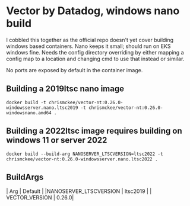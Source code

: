 # Vector by Datadog, windows nano build

I cobbled this together as the official repo doesn't yet cover building windows based containers.
Nano keeps it small; should run on EKS windows fine. Needs the config directory overriding by either mapping a config map to a location and changing cmd to use that instead or similar.

No ports are exposed by default in the container image.

## Building a 2019ltsc nano image

`docker build -t chrismckee/vector-nt:0.26.0-windowsserver.nano.ltsc2019 -t chrismckee/vector-nt:0.26.0-windowsnano.amd64 .`

## Building a 2022ltsc image requires building on windows 11 or server 2022

`docker build --build-arg NANOSERVER_LTSCVERSION=ltsc2022 -t chrismckee/vector-nt:0.26.0-windowsserver.nano.ltsc2022 .`

## BuildArgs

| Arg | Default |
|NANOSERVER_LTSCVERSION | ltsc2019 |
| VECTOR_VERSION | 0.26.0|
